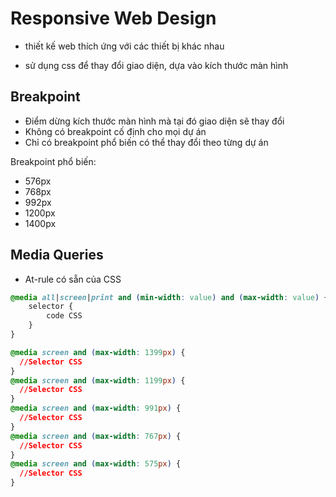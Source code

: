 # Responsive Web Design

- thiết kế web thích ứng với các thiết bị khác nhau

- sử dụng css để thay đổi giao diện, dựa vào kích thước màn hình

## Breakpoint

- Điểm dừng kích thước màn hình mà tại đó giao diện sẽ thay đổi
- Không có breakpoint cố định cho mọi dự án
- Chỉ có breakpoint phổ biến có thể thay đổi theo từng dự án

Breakpoint phổ biến:

- 576px
- 768px
- 992px
- 1200px
- 1400px

## Media Queries

- At-rule có sẵn của CSS

```css
@media all|screen|print and (min-width: value) and (max-width: value) {
    selector {
        code CSS
    }
}

```

```css
@media screen and (max-width: 1399px) {
  //Selector CSS
}
@media screen and (max-width: 1199px) {
  //Selector CSS
}
@media screen and (max-width: 991px) {
  //Selector CSS
}
@media screen and (max-width: 767px) {
  //Selector CSS
}
@media screen and (max-width: 575px) {
  //Selector CSS
}
```

